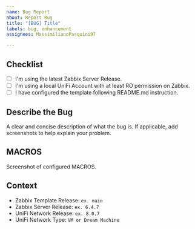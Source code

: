 ```yaml
---
name: Bug Report
about: Report Bug
title: "[BUG] Title"
labels: bug, enhancement
assignees: MassimilianoPasquini97

---
```


## Checklist

- [ ] I'm using the latest Zabbix Server Release.
- [ ] I'm using a local UniFi Account with at least RO permission on Zabbix.
- [ ] I have configured the template following README.md instruction.

## Describe the Bug

A clear and concise description of what the bug is. If applicable, add screenshots to help explain your problem.

## MACROS

Screenshot of configured MACROS.

## Context

- Zabbix Template Release: `ex. main`
- Zabbix Server Release: `ex. 6.4.7`
- UniFi Network Release: `ex. 8.0.7`
- UniFi Network Type: `VM or Dream Machine`
